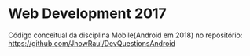# Web Development 2017
Código conceitual da disciplina Mobile(Android em 2018) no repositório: 
 https://github.com/JhowRaul/DevQuestionsAndroid
